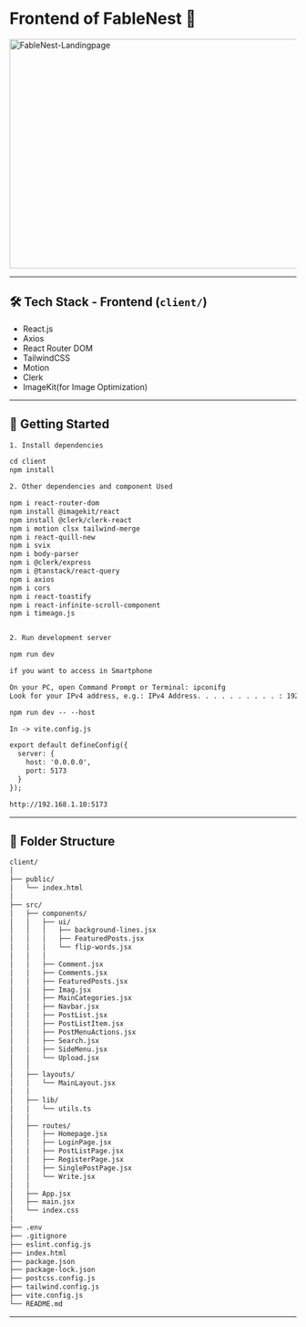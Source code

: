 # Frontend of FableNest 🎈

<img src="/client/public/FableNest-homepage.gif" alt="FableNest-Landingpage" width="700" height="402"/>

---

## 🛠️ Tech Stack - Frontend (`client/`)
- React.js  
- Axios  
- React Router DOM  
- TailwindCSS  
- Motion
- Clerk
- ImageKit(for Image Optimization)

---

## 🧪 Getting Started

```txt
1. Install dependencies

cd client
npm install 

2. Other dependencies and component Used

npm i react-router-dom
npm install @imagekit/react
npm install @clerk/clerk-react
npm i motion clsx tailwind-merge
npm i react-quill-new 
npm i svix
npm i body-parser
npm i @clerk/express
npm i @tanstack/react-query
npm i axios
npm i cors
npm i react-toastify
npm i react-infinite-scroll-component
npm i timeago.js


2. Run development server

npm run dev

if you want to access in Smartphone

On your PC, open Command Prompt or Terminal: ipconifg
Look for your IPv4 address, e.g.: IPv4 Address. . . . . . . . . . : 192.168.1.10

npm run dev -- --host

In -> vite.config.js

export default defineConfig({
  server: {
    host: '0.0.0.0',
    port: 5173
  }
});

http://192.168.1.10:5173
```
---

## 📁 Folder Structure

```txt
client/
│
├── public/
│   └── index.html
│
├── src/
│   ├── components/
│   │   ├── ui/
│   │   │   ├── background-lines.jsx
│   │   │   ├── FeaturedPosts.jsx
│   │   │   └── flip-words.jsx
│   │   │ 
│   │   ├── Comment.jsx
│   │   ├── Comments.jsx
│   │   ├── FeaturedPosts.jsx
│   │   ├── Imag.jsx
│   │   ├── MainCategories.jsx
│   │   ├── Navbar.jsx
│   │   ├── PostList.jsx
│   │   ├── PostListItem.jsx
│   │   ├── PostMenuActions.jsx
│   │   ├── Search.jsx
│   │   ├── SideMenu.jsx
│   │   └── Upload.jsx
│   │ 
│   ├── layouts/
│   │   └── MainLayout.jsx
│   │
│   ├── lib/
│   │   └── utils.ts
│   │
│   ├── routes/
│   │   ├── Homepage.jsx
│   │   ├── LoginPage.jsx
│   │   ├── PostListPage.jsx
│   │   ├── RegisterPage.jsx
│   │   ├── SinglePostPage.jsx
│   │   └── Write.jsx
│   │
│   ├── App.jsx
│   ├── main.jsx
│   └── index.css
│
├── .env
├── .gitignore
├── eslint.config.js
├── index.html
├── package.json
├── package-lock.json
├── postcss.config.js
├── tailwind.config.js
├── vite.config.js
└── README.md
```
---